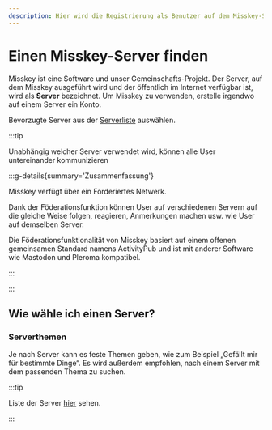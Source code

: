 ```yaml
---
description: Hier wird die Registrierung als Benutzer auf dem Misskey-Server sowie die grundlegenden Vorgänge erläutert.
---
```


# Einen Misskey-Server finden

Misskey ist eine Software und unser Gemeinschafts-Projekt.
Der Server, auf dem Misskey ausgeführt wird und der öffentlich im Internet verfügbar ist, wird als **Server** bezeichnet.
Um Misskey zu verwenden, erstelle irgendwo auf einem Server ein Konto.

Bevorzugte Server aus der [Serverliste](/servers/) auswählen.

:::tip

Unabhängig welcher Server verwendet wird, können alle User untereinander kommunizieren

:::g-details{summary='Zusammenfassung'}

Misskey verfügt über ein Förderiertes Netwerk.

Dank der Föderationsfunktion können User auf verschiedenen Servern auf die gleiche Weise folgen, reagieren, Anmerkungen machen usw. wie User auf demselben Server.

Die Föderationsfunktionalität von Misskey basiert auf einem offenen gemeinsamen Standard namens ActivityPub und ist mit anderer Software wie Mastodon und Pleroma kompatibel.

:::

:::

## Wie wähle ich einen Server?

### Serverthemen

Je nach Server kann es feste Themen geben, wie zum Beispiel „Gefällt mir für bestimmte Dinge“.
Es wird außerdem empfohlen, nach einem Server mit dem passenden Thema zu suchen.

:::tip

Liste der Server [hier](/servers/) sehen.

:::
